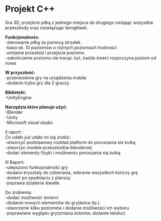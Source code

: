 # Projekt C++

Gra 3D, przejście piłką z jednego miejsca do drugiego omijając wszystkie przeszkody oraz rozwiązując łamigłówki.

**Funkcjonalnośc:**   
  -sterowanie piłką za pomocą strzałek  
  -baza ok. 10 poziomów o różnych poziomach trudności   
  -omijanie przeskód i przejście poziomu   
  -zakończenie poziomu nie tracąc żyć, każda śmerć rozpoczyna poziom od nowa 
   
  
 **W przyszłość:**  
    -przeniesienie gry na urządzenia mobile   
    -dodanie trybu gry dla 2 graczy   
    
**Biblioteki:**  
   -UnityEngine 
   
 
 **Narzędzia które planuje użyć:**  
  -Blender  
  -Unity  
  -Microsoft visual studio  
 
 
 II raport :  
 Co udało już udało mi się zrobić:  
 -stworzyć podstawowy rozkład platform do poruszania sie kulką  
 -stworzyc modele przeszkód(w blenderze)  
 -dodać elementy fizyki i możlowośc poruszania się kulką  
 
 III Raport:  
 -ulepszono funkcjonalność gry  
 -dodano krysztaly do zzbierania, zebranie wszystkich kończy grę  
 -śmierć po spadnięciu z planszy  
 -poprawa działania śiwatła 

 
 Do zrobienia:  
 -dodać możliwość śmierci  
 -dodanie nowych elementów do gry(kolce itp.)  
 -stworzenie kilku poziomów i dodanie możliwości ich wyboru  
 -poprawiane wyglądu gry(zmiana kolorów, dodanie tekstur)  
 
 
  
  
